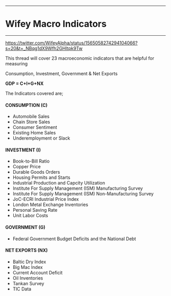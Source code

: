 ***
# Wifey Macro Indicators
***


https://twitter.com/WifeyAlpha/status/1565058274294104066?s=20&t=_NBqg1dX9Wfh2GHltpk9Tw

This thread will cover 23 macroeconomic indicators that are helpful for measuring

Consumption, Investment, Government & Net Exports

**GDP = C+I+G+NX**

The Indicators covered are;

#### CONSUMPTION (C)

* Automobile Sales
* Chain Store Sales
* Consumer Sentiment
* Existing Home Sales
* Underemployment or Slack

#### INVESTMENT (I)

* Book-to-Bill Ratio
* Copper Price
* Durable Goods Orders 
* Housing Permits and Starts
* Industrial Production and Capcity Utilization
* Institute For Supply Management (ISM) Manufacturing Survey
* Institute For Supply Management (ISM) Non-Manufacturing Survey
* JoC-ECRI Industrial Price Index 
* London Metal Exchange Inventories
* Personal Saving Rate
* Unit Labor Costs

#### GOVERNMENT (G)

* Federal Government Budget Deficits and the National Debt

#### NET EXPORTS (NX)

* Baltic Dry Index
* Big Mac Index
* Current Account Deficit
* Oil Inventories
* Tankan Survey
* TIC Data
